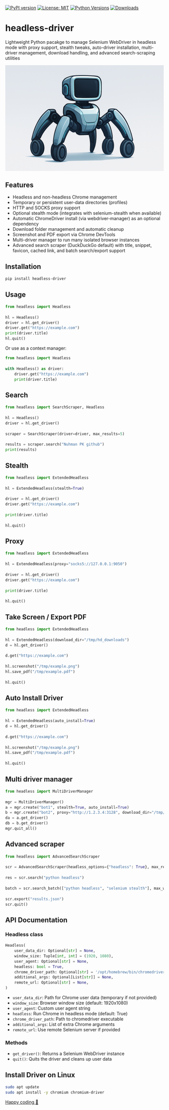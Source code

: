 [![PyPI version](https://badge.fury.io/py/headless-driver.svg)](https://badge.fury.io/py/headless-driver)
[![License: MIT](https://img.shields.io/badge/License-MIT-yellow.svg)](LICENSE)
[![Python Versions](https://img.shields.io/pypi/pyversions/headless-driver.svg)](https://pypi.org/project/headless-driver/)
[![Downloads](https://pepy.tech/badge/headless-driver)](https://pepy.tech/project/headless-driver)


# headless-driver

Lightweight Python pacakge to manage Selenium WebDriver in headless mode with proxy support, stealth tweaks, auto-driver installation, multi-driver management, download handling, and advanced search-scraping utilities

<center>
<img src="https://raw.githubusercontent.com/nuhmanpk/headless-driver/main/images/logo.png" />
</center>


## Features
- Headless and non-headless Chrome management
- Temporary or persistent user-data directories (profiles)
- HTTP and SOCKS proxy support
- Optional stealth mode (integrates with selenium-stealth when available)
- Automatic ChromeDriver install (via webdriver-manager) as an optional dependency
- Download folder management and automatic cleanup
- Screenshot and PDF export via Chrome DevTools
- Multi-driver manager to run many isolated browser instances
- Advanced search scraper (DuckDuckGo default) with title, snippet, favicon, cached link, and batch search/export support

## Installation

```bash
pip install headless-driver
```

## Usage

```python
from headless import Headless

hl = Headless()
driver = hl.get_driver()
driver.get("https://example.com")
print(driver.title)
hl.quit()
```

Or use as a context manager:

```python
from headless import Headless

with Headless() as driver:
    driver.get("https://example.com")
    print(driver.title)
```

## Search

```python
from headless import SearchScraper, Headless

hl = Headless()
driver = hl.get_driver()

scraper = SearchScraper(driver=driver, max_results=5)

results = scraper.search("Nuhman PK github")
print(results)
```

## Stealth

```python
from headless import ExtendedHeadless

hl = ExtendedHeadless(stealth=True)

driver = hl.get_driver()
driver.get("https://example.com")

print(driver.title)

hl.quit()
```

## Proxy

```python
from headless import ExtendedHeadless

hl = ExtendedHeadless(proxy="socks5://127.0.0.1:9050")

driver = hl.get_driver()
driver.get("https://example.com")

print(driver.title)

hl.quit()
```

## Take Screen / Export PDF

```python
from headless import ExtendedHeadless

hl = ExtendedHeadless(download_dir="/tmp/hd_downloads")
d = hl.get_driver()

d.get("https://example.com")

hl.screenshot("/tmp/example.png")
hl.save_pdf("/tmp/example.pdf")

hl.quit()
```

## Auto Install Driver
```python
from headless import ExtendedHeadless

hl = ExtendedHeadless(auto_install=True)
d = hl.get_driver()

d.get("https://example.com")

hl.screenshot("/tmp/example.png")
hl.save_pdf("/tmp/example.pdf")

hl.quit()
```

## Multi driver manager

```python
from headless import MultiDriverManager

mgr = MultiDriverManager()
a = mgr.create("bot1", stealth=True, auto_install=True)
b = mgr.create("bot2", proxy="http://1.2.3.4:3128", download_dir="/tmp/d2", auto_install=True)
da = a.get_driver()
db = b.get_driver()
mgr.quit_all()

```

## Advanced scraper

```python
from headless import AdvancedSearchScraper

scr = AdvancedSearchScraper(headless_options={"headless": True}, max_results=5)

res = scr.search("python headless")

batch = scr.search_batch(["python headless", "selenium stealth"], max_workers=2)

scr.export("results.json")
scr.quit()

```


## API Documentation

### Headless class

```python
Headless(
    user_data_dir: Optional[str] = None,
    window_size: Tuple[int, int] = (1920, 1080),
    user_agent: Optional[str] = None,
    headless: bool = True,
    chrome_driver_path: Optional[str] = '/opt/homebrew/bin/chromedriver',
    additional_args: Optional[List[str]] = None,
    remote_url: Optional[str] = None,
)
```

- `user_data_dir`: Path for Chrome user data (temporary if not provided)
- `window_size`: Browser window size (default: 1920x1080)
- `user_agent`: Custom user agent string
- `headless`: Run Chrome in headless mode (default: True)
- `chrome_driver_path`: Path to chromedriver executable
- `additional_args`: List of extra Chrome arguments
- `remote_url`: Use remote Selenium server if provided

### Methods
- `get_driver()`: Returns a Selenium WebDriver instance
- `quit()`: Quits the driver and cleans up user data

## Install Driver on Linux
```bash
sudo apt update
sudo apt install -y chromium chromium-driver
```

[Happy coding 🚀](https://github.com/nuhmanpk/)

